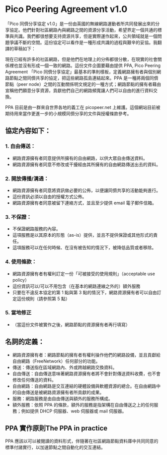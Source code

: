 # Pico Peering Agreement v1.0 #

「Pico 同儕分享協定 v1.0」是一份由英國的無線網路運動者所共同發展出來的分享協定。他們針對社區網路內與網路之間的資源分享活動，希望界定一個共通的標準與共識。我們都很想要支持資源共享，但是實際運作起來，公共領域就是一個問題爭議不斷的空間。這份協定可以看作是一種形成共識的過程與艱辛的妥協。我翻譯的草稿如下：

現在已經有許多的社區網路，但是他們在地理上的分佈都很分散，在現實的社會關係裡也並沒有形成一個一致的網路。這份文件企圖要藉由提供 PPA, Pico Peering Agreement 「Pico 同儕分享協定」最基本的準則樣板，定義網路擁有者與個別網路節點之間同儕共享的協定，把這些網路孤島連結起來。PPA 是一種將兩個同儕節點（peer node）之間的互動關係明文規定的一種方式；網路節點的擁有者藉由宣稱他們願意分享資源，貢獻他們自己的網路頻寬讓人們可以自由的進行資料交換。

PPA 目前是由一群來自世界各地的義工在 picopeer.net 上維護。這個網站目前被期待用來當作更進一步的小規模同儕分享的文件與授權條款參考。

## 協定內容如下： ##

### 1. 自由傳送： ###
* 網路資源擁有者同意提供所擁有的自由網路，以供大眾自由傳送資料。
* 網路資源擁有者同意不修改或干擾經由其所擁有的自由網路傳送出去的資料。

### 2. 開放傳播/溝通： ###

* 網路資源擁有者同意將資訊做必要的公佈，以便讓同儕共享的活動能夠進行。
* 這份資訊必須以自由的授權方式公佈。
* 網路資源擁有者同意被留下連絡方式，並且至少提供 email 電子郵件信箱。

### 3. 不保證： ###

* 不保證網路服務的內容。
* 這項服務是以其原本的形態（as-is）提供，並且不提供保證或其他形式的責任。
* 這項服務可以在任何時候、在沒有被告知的情況下，被降低品質或者移除。

### 4. 使用條款： ###

* 網路資源擁有者有權利訂定一份「可被接受的使用規則」（acceptable use policy）
* 這份資訊可以/可以不用包含（在基本的網路連線之外的）額外服務
* 只要在不違反本協定的第 1 點與第 3 點的情況下，網路資源擁有者可以自由訂定這份規則（請參照第 5 點）

### 5. 當地修正 ###

* （當這份文件被實作之後，網路節點的資源擁有者再行填寫）

## 名詞的定義： ##

* 網路資源擁有者：網路節點的擁有者有權利操作他們的網路設備，並且貢獻給自由網路（FreeNetwork）任何部分的功能。
* 傳送：傳送指在區域網路內、外或跨越網路交換資料。
* 自由傳送：自由傳送意味著網路資源擁有者將不會針對傳送資料收費，也不會修改任何傳送的資料。
* 自由網路：自由網路是交互連結的硬體設備與軟體資源的總合。在自由網路中的自由傳送是被網路資源擁有者所貢獻的成果。
* 服務：網路服務是由自由傳送與額外的服務所構成。
* 額外服務：依照 PPA 的條款，額外的服務是指架構在自由傳送之上的任何服務；例如提供 DHCP 伺服器、web 伺服器或 mail 伺服器。

## PPA 實作原則The PPA in practice ##

PPA 應該以可以被閱讀的資料形式，伴隨著在社區網路節點資料庫中共同同意的標準付諸實行，以加速節點之間自動化的交互連結。